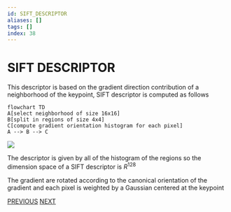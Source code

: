 ```yaml
---
id: SIFT_DESCRIPTOR
aliases: []
tags: []
index: 38
---
```


# SIFT DESCRIPTOR

This descriptor is based on the gradient direction contribution of a neighborhood of the keypoint, SIFT descriptor is computed as follows

```mermaid
flowchart TD
A[select neighborhood of size 16x16]
B[split in regions of size 4x4]
C[compute gradient orientation histogram for each pixel]
A --> B --> C
```

![](Pasted_image_20240314124330.png)

The descriptor is given by all of the histogram of the regions so the dimension space of a SIFT descriptor is $R^{128}$

The gradient are rotated according to the canonical orientation of the gradient and each pixel is weighted by a Gaussian centered at the keypoint

[PREVIOUS](pages/local_features/CANONICAL_ORIENTATION.md) [NEXT](pages/local_features/MATCHING_PROCESS.md)
